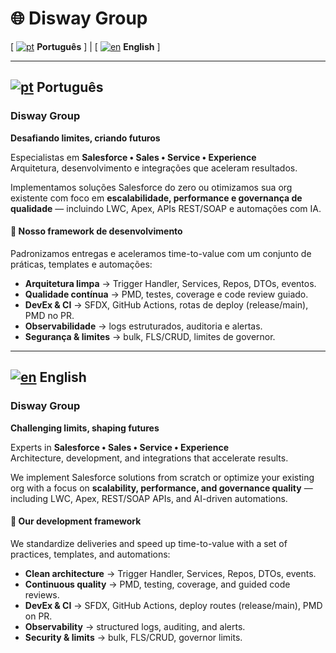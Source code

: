 # 🌐 Disway Group

[ [![pt](https://flagcdn.com/32x24/br.png)](#pt) **Português** ] | [ [![en](https://flagcdn.com/32x24/us.png)](#en) **English** ]

---

## [![pt](https://flagcdn.com/16x12/br.png)](#pt) Português <a id="pt"></a>

### **Disway Group**

**Desafiando limites, criando futuros**

Especialistas em **Salesforce • Sales • Service • Experience**  
Arquitetura, desenvolvimento e integrações que aceleram resultados.

Implementamos soluções Salesforce do zero ou otimizamos sua org existente com foco em **escalabilidade, performance e governança de qualidade** — incluindo LWC, Apex, APIs REST/SOAP e automações com IA.

#### 🚀 Nosso framework de desenvolvimento

Padronizamos entregas e aceleramos time-to-value com um conjunto de práticas, templates e automações:

- **Arquitetura limpa** → Trigger Handler, Services, Repos, DTOs, eventos.
- **Qualidade contínua** → PMD, testes, coverage e code review guiado.
- **DevEx & CI** → SFDX, GitHub Actions, rotas de deploy (release/main), PMD no PR.
- **Observabilidade** → logs estruturados, auditoria e alertas.
- **Segurança & limites** → bulk, FLS/CRUD, limites de governor.

---

## [![en](https://flagcdn.com/16x12/us.png)](#en) English <a id="en"></a>

### **Disway Group**

**Challenging limits, shaping futures**

Experts in **Salesforce • Sales • Service • Experience**  
Architecture, development, and integrations that accelerate results.

We implement Salesforce solutions from scratch or optimize your existing org with a focus on **scalability, performance, and governance quality** — including LWC, Apex, REST/SOAP APIs, and AI-driven automations.

#### 🚀 Our development framework

We standardize deliveries and speed up time-to-value with a set of practices, templates, and automations:

- **Clean architecture** → Trigger Handler, Services, Repos, DTOs, events.
- **Continuous quality** → PMD, testing, coverage, and guided code reviews.
- **DevEx & CI** → SFDX, GitHub Actions, deploy routes (release/main), PMD on PR.
- **Observability** → structured logs, auditing, and alerts.
- **Security & limits** → bulk, FLS/CRUD, governor limits.
